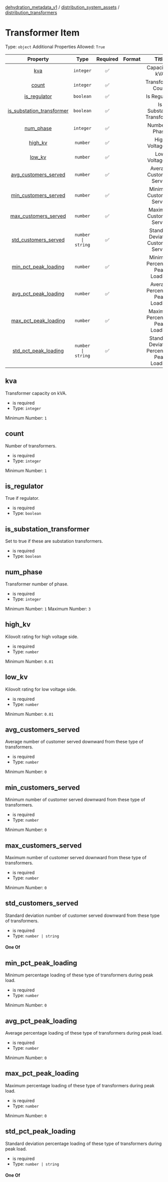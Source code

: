 



[dehydration_metadata_v1](dehydration_metadata_v1.md) / [distribution_system_assets](distribution_system_assets.md) / [distribution_transformers](distribution_transformers.md)
# Transformer Item

Type: `object`
Additional Properties Allowed: `True`


|Property|Type|Required|Format|Title|
| :---: | :---: | :---: | :---: | :---: |
|[kva](#kva)|`integer`|:white_check_mark:||Capacity in kVA|
|[count](#count)|`integer`|:white_check_mark:||Transformer Count|
|[is_regulator](#is_regulator)|`boolean`|:white_check_mark:||Is Regulator|
|[is_substation_transformer](#is_substation_transformer)|`boolean`|:white_check_mark:||Is Substation Transformer|
|[num_phase](#num_phase)|`integer`|:white_check_mark:||Number of Phase|
|[high_kv](#high_kv)|`number`|:white_check_mark:||High Voltage kV|
|[low_kv](#low_kv)|`number`|:white_check_mark:||Low Voltage kV|
|[avg_customers_served](#avg_customers_served)|`number`|:white_check_mark:||Average Customers Served|
|[min_customers_served](#min_customers_served)|`number`|:white_check_mark:||Minimum Customers Served|
|[max_customers_served](#max_customers_served)|`number`|:white_check_mark:||Maximum Customers Served|
|[std_customers_served](#std_customers_served)|`number \| string`|:white_check_mark:||Standard Deviation Customers Served|
|[min_pct_peak_loading](#min_pct_peak_loading)|`number`|:white_check_mark:||Minimum Percentage Peak Loading|
|[avg_pct_peak_loading](#avg_pct_peak_loading)|`number`|:white_check_mark:||Average Percentage Peak Loading|
|[max_pct_peak_loading](#max_pct_peak_loading)|`number`|:white_check_mark:||Maximum Percentage Peak Loading|
|[std_pct_peak_loading](#std_pct_peak_loading)|`number \| string`|:white_check_mark:||Standard Deviation Percentage Peak Loading|

## kva

Transformer capacity on kVA.


- is required
- Type: `integer`

Minimum Number: `1`
## count

Number of transformers.


- is required
- Type: `integer`

Minimum Number: `1`
## is_regulator

True if regulator.


- is required
- Type: `boolean`

## is_substation_transformer

Set to true if these are substation transformers.


- is required
- Type: `boolean`

## num_phase

Transformer number of phase.


- is required
- Type: `integer`

Minimum Number: `1`
Maximum Number: `3`
## high_kv

Kilovolt rating for high voltage side.


- is required
- Type: `number`

Minimum Number: `0.01`
## low_kv

Kilovolt rating for low voltage side.


- is required
- Type: `number`

Minimum Number: `0.01`
## avg_customers_served

Average number of customer served downward from these type of transformers.


- is required
- Type: `number`

Minimum Number: `0`
## min_customers_served

Minimum number of customer served downward from these type of transformers.


- is required
- Type: `number`

Minimum Number: `0`
## max_customers_served

Maximum number of customer served downward from these type of transformers.


- is required
- Type: `number`

Minimum Number: `0`
## std_customers_served

Standard deviation number of customer served downward from these type of transformers.


- is required
- Type: `number | string`

#### One Of



## min_pct_peak_loading

Minimum percentage loading of these type of transformers during peak load.


- is required
- Type: `number`

Minimum Number: `0`
## avg_pct_peak_loading

Average percentage loading of these type of transformers during peak load.


- is required
- Type: `number`

Minimum Number: `0`
## max_pct_peak_loading

Maximum percentage loading of these type of transformers during peak load.


- is required
- Type: `number`

Minimum Number: `0`
## std_pct_peak_loading

Standard deviation percentage loading of these type of transformers during peak load.


- is required
- Type: `number | string`

#### One Of


